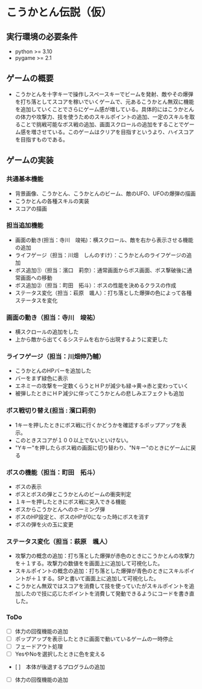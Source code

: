 # こうかとん伝説（仮）
## 実行環境の必要条件
* python >= 3.10
* pygame >= 2.1

## ゲームの概要
* こうかとんを十字キーで操作しスペースキーでビームを発射、敵やその爆弾を打ち落としてスコアを稼いでいくゲームで、元あるこうかとん無双に機能を追加していくことでさらにゲーム感が増している。具体的にはこうかとんの体力や攻撃力、技を使うためのスキルポイントの追加、一定のスキルを取ることで挑戦可能なボス戦の追加、画面スクロールの追加をすることでゲーム感を増させている。このゲームはクリアを目指すというより、ハイスコアを目指すものである。

## ゲームの実装

### 共通基本機能
* 背景画像、こうかとん、こうかとんのビーム、敵のUFO、UFOの爆弾の描画
* こうかとんの各種スキルの実装
* スコアの描画

### 担当追加機能
* 画面の動き(担当：寺川　竣祐)：横スクロール、敵を右から表示させる機能の追加
* ライフゲージ（担当：川畑　しんのすけ）：こうかとんのライフゲージの追加
* ボス追加⓵（担当：濱口　莉奈）：通常画面からボス画面、ボス撃破後に通常画面への移動
* ボス追加⓶（担当：町田　拓斗）：ボスの性能を決めるクラスの作成
* ステータス変化（担当：萩原　颯人）：打ち落とした爆弾の色によって各種ステータスを変化

### 画面の動き（担当：寺川　竣祐）
* 横スクロールの追加をした
* 上から敵から出てくるシステムを右から出現するように変更した

### ライフゲージ（担当：川畑伸乃輔）
* こうかとんのHPバーを追加した
* バーをまず緑色に表示
* エネミーの攻撃を一定数くらうとＨＰが減少も緑→黄→赤と変わっていく
* 被弾したときにＨＰ減少に伴ってこうかとんの悲しみエフェクトも追加

### ボス戦切り替え(担当 : 濱口莉奈)
* 1キーを押したときにボス戦に行くかどうかを確認するポップアップを表示。
* このときスコアが１００以上でないといけない。
* "Yキー"を押したらボス戦の画面に切り替わり、"Nキー"のときにゲームに戻る

### ボスの機能（担当：町田　拓斗）
* ボスの表示
* ボスとボスの弾とこうかとんのビームの衝突判定
* １キーを押したときにボス戦に突入できる機能
* ボスからこうかとんへのホーミング弾
* ボスのHP設定と、ボスのHPが0になった時にボスを消す
* ボスの弾を火の玉に変更

### ステータス変化（担当：萩原　颯人）
* 攻撃力の概念の追加：打ち落とした爆弾が赤色のときにこうかとんの攻撃力を＋１する。攻撃力の数値をを画面上に追加して可視化した。
* スキルポイントの概念の追加：打ち落とした爆弾が青色のときにスキルポイントが＋１する。SPと書いて画面上に追加して可視化した。
* こうかとん無双ではスコアを消費して技を使っていたがスキルポイントを追加したので技に応じたポイントを消費して発動できるようにコードを書き直した。

### ToDo
- [ ] 体力の回復機能の追加
- [ ] ポップアップを表示したときに画面で動いているゲームの一時停止
- [ ] フェードアウト処理
- [ ] YesやNoを選択したときに色を変える
- [ ]　本体が後退するプログラムの追加
- [ ] 体力の回復機能の追加
